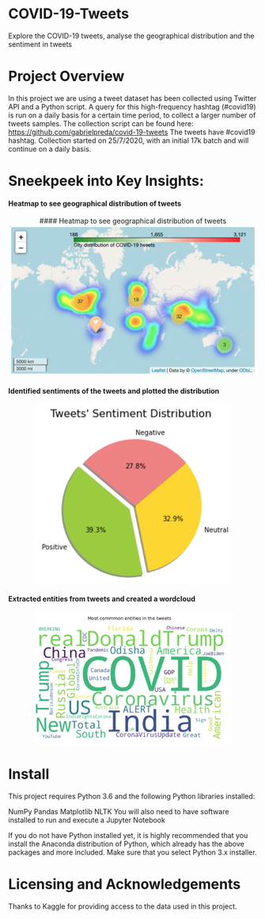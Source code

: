 # COVID-19-Tweets
Explore the COVID-19 tweets, analyse the geographical distribution and the sentiment in tweets

# Project Overview
In this project we are using a tweet dataset has been collected using Twitter API and a Python script. A query for this high-frequency hashtag (#covid19) is run on a daily basis for a certain time period, to collect a larger number of tweets samples.
The collection script can be found here: https://github.com/gabrielpreda/covid-19-tweets
The tweets have #covid19 hashtag. Collection started on 25/7/2020, with an initial 17k batch and will continue on a daily basis.

# Sneekpeek into Key Insights:
#### Heatmap to see geographical distribution of tweets
<div align="center">
    #### Heatmap to see geographical distribution of tweets
    <img src="/Images/heatmap.png" width="800px" alt="Tweets Concentration Heatmap" /> 
</div>

#### Identified sentiments of the tweets and plotted the distribution
<div align="center">
    <img src="/Images/pie.png" width="400px" alt="Sentiment Distribution" /> 
</div>

#### Extracted entities from tweets and created a wordcloud
<div align="center">
    <img src="/Images/wordcloud.png" width="400px" alt="Entities Wordcloud" /> 
</div>

# Install
This project requires Python 3.6 and the following Python libraries installed:

NumPy
Pandas
Matplotlib
NLTK
You will also need to have software installed to run and execute a Jupyter Notebook

If you do not have Python installed yet, it is highly recommended that you install the Anaconda distribution of Python, which already has the above packages and more included. Make sure that you select Python 3.x installer.

# Licensing and Acknowledgements
Thanks to Kaggle for providing access to the data used in this project.
